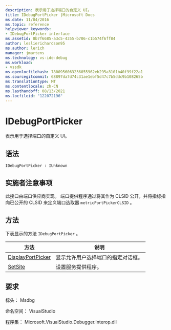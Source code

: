 ```yaml
---
description: 表示用于选择端口的自定义 UI。
title: IDebugPortPicker |Microsoft Docs
ms.date: 11/04/2016
ms.topic: reference
helpviewer_keywords:
- IDebugPortPicker interface
ms.assetid: 8b7f6685-a3c5-4355-b706-c1b574f6ff84
author: leslierichardson95
ms.author: lerich
manager: jmartens
ms.technology: vs-ide-debug
ms.workload:
- vssdk
ms.openlocfilehash: 7800956063236055962eb295a3101b40f99f22a1
ms.sourcegitcommit: 68897da7d74c31ae1ebf5d47c7b5ddc9b108265b
ms.translationtype: MT
ms.contentlocale: zh-CN
ms.lasthandoff: 08/13/2021
ms.locfileid: "122072196"
---
```

# <a name="idebugportpicker"></a>IDebugPortPicker
表示用于选择端口的自定义 UI。

## <a name="syntax"></a>语法

```
IDebugPortPicker : IUnknown
```

## <a name="notes-for-implementers"></a>实施者注意事项
 此接口由端口供应商实现。 端口提供程序通过将其作为 CLSID 公开，并将指标指向已公开的 CLSID 来定义端口选取器 `metricPortPickerCLSID` 。

## <a name="methods"></a>方法
 下表显示的方法 `IDebugPortPicker` 。

|方法|说明|
|------------|-----------------|
|[DisplayPortPicker](../../../extensibility/debugger/reference/idebugportpicker-displayportpicker.md)|显示允许用户选择端口的指定对话框。|
|[SetSite](../../../extensibility/debugger/reference/idebugportpicker-setsite.md)|设置服务提供程序。|

## <a name="requirements"></a>要求
 标头： Msdbg

 命名空间： VisualStudio

 程序集： Microsoft.VisualStudio.Debugger.Interop.dll
